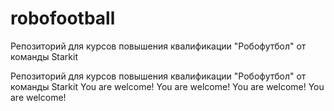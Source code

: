# robofootball
Репозиторий для курсов повышения квалификации  "Робофутбол" от команды Starkit

Репозиторий для курсов повышения квалификации  "Робофутбол" от команды Starkit
You are welcome!
You are welcome!
You are welcome!
You are welcome!
